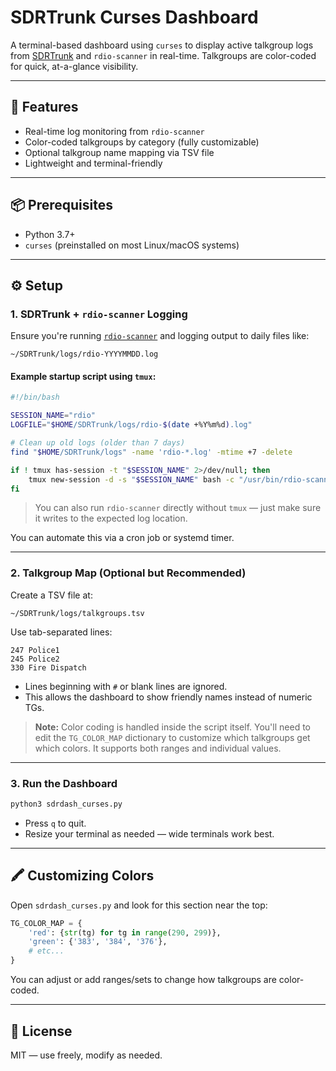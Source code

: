 # SDRTrunk Curses Dashboard

A terminal-based dashboard using `curses` to display active talkgroup logs from [SDRTrunk](https://github.com/DSheirer/sdrtrunk) and `rdio-scanner` in real-time. Talkgroups are color-coded for quick, at-a-glance visibility.

---

## 🚀 Features

- Real-time log monitoring from `rdio-scanner`
- Color-coded talkgroups by category (fully customizable)
- Optional talkgroup name mapping via TSV file
- Lightweight and terminal-friendly

---

## 📦 Prerequisites

- Python 3.7+
- `curses` (preinstalled on most Linux/macOS systems)

---

## ⚙️ Setup

### 1. SDRTrunk + `rdio-scanner` Logging

Ensure you're running [`rdio-scanner`](https://github.com/robotastic/rdio-scanner) and logging output to daily files like:

```
~/SDRTrunk/logs/rdio-YYYYMMDD.log
```

#### Example startup script using `tmux`:

```bash
#!/bin/bash

SESSION_NAME="rdio"
LOGFILE="$HOME/SDRTrunk/logs/rdio-$(date +%Y%m%d).log"

# Clean up old logs (older than 7 days)
find "$HOME/SDRTrunk/logs" -name 'rdio-*.log' -mtime +7 -delete

if ! tmux has-session -t "$SESSION_NAME" 2>/dev/null; then
    tmux new-session -d -s "$SESSION_NAME" bash -c "/usr/bin/rdio-scanner >> \"$LOGFILE\" 2>&1"
fi
```

> You can also run `rdio-scanner` directly without `tmux` — just make sure it writes to the expected log location.

You can automate this via a cron job or systemd timer.

---

### 2. Talkgroup Map (Optional but Recommended)

Create a TSV file at:

```
~/SDRTrunk/logs/talkgroups.tsv
```

Use tab-separated lines:

```
247	Police1
245	Police2
330	Fire Dispatch
```

- Lines beginning with `#` or blank lines are ignored.
- This allows the dashboard to show friendly names instead of numeric TGs.

> **Note:** Color coding is handled inside the script itself. You'll need to edit the `TG_COLOR_MAP` dictionary to customize which talkgroups get which colors. It supports both ranges and individual values.

---

### 3. Run the Dashboard

```bash
python3 sdrdash_curses.py
```

- Press `q` to quit.
- Resize your terminal as needed — wide terminals work best.

---

## 🖍️ Customizing Colors

Open `sdrdash_curses.py` and look for this section near the top:

```python
TG_COLOR_MAP = {
    'red': {str(tg) for tg in range(290, 299)},
    'green': {'383', '384', '376'},
    # etc...
}
```

You can adjust or add ranges/sets to change how talkgroups are color-coded.

---

## 📄 License

MIT — use freely, modify as needed.
